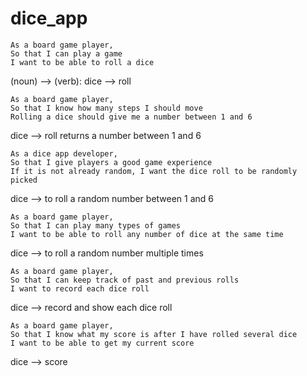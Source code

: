 # dice_app

```
As a board game player,
So that I can play a game
I want to be able to roll a dice
```
(noun) --> (verb):
dice --> roll

```
As a board game player,
So that I know how many steps I should move
Rolling a dice should give me a number between 1 and 6
```
dice --> roll returns a number between 1 and 6

```
As a dice app developer,
So that I give players a good game experience
If it is not already random, I want the dice roll to be randomly picked
```

dice --> to roll a random number between 1 and 6

```
As a board game player,
So that I can play many types of games
I want to be able to roll any number of dice at the same time
```
dice --> to roll a random number multiple times

```
As a board game player,
So that I can keep track of past and previous rolls
I want to record each dice roll
```
dice --> record and show each dice roll

```
As a board game player,
So that I know what my score is after I have rolled several dice
I want to be able to get my current score
```
dice --> score 
